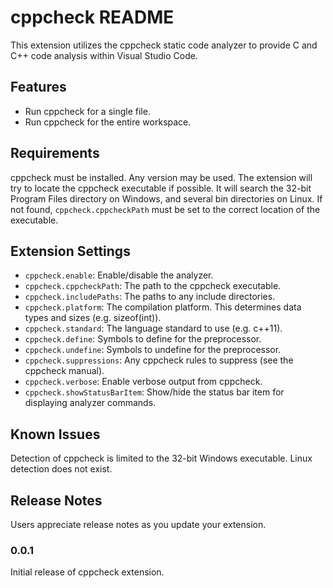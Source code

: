 # cppcheck README

This extension utilizes the cppcheck static code analyzer to provide C and C++ code analysis within Visual Studio Code.

## Features

- Run cppcheck for a single file.
- Run cppcheck for the entire workspace.

## Requirements

cppcheck must be installed. Any version may be used. The extension will try to locate the cppcheck executable if possible. It will search
the 32-bit Program Files directory on Windows, and several bin directories on Linux. If not found, `cppcheck.cppcheckPath` must be set to
the correct location of the executable.

## Extension Settings

* `cppcheck.enable`: Enable/disable the analyzer.
* `cppcheck.cppcheckPath`: The path to the cppcheck executable.
* `cppcheck.includePaths`: The paths to any include directories.
* `cppcheck.platform`: The compilation platform. This determines data types and sizes (e.g. sizeof(int)).
* `cppcheck.standard`: The language standard to use (e.g. c++11).
* `cppcheck.define`: Symbols to define for the preprocessor.
* `cppcheck.undefine`: Symbols to undefine for the preprocessor.
* `cppcheck.suppressions`: Any cppcheck rules to suppress (see the cppcheck manual).
* `cppcheck.verbose`: Enable verbose output from cppcheck.
* `cppcheck.showStatusBarItem`: Show/hide the status bar item for displaying analyzer commands.

## Known Issues

Detection of cppcheck is limited to the 32-bit Windows executable. Linux detection does not exist.

## Release Notes

Users appreciate release notes as you update your extension.

### 0.0.1

Initial release of cppcheck extension.
